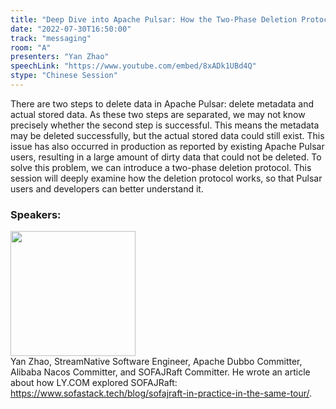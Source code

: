 ```yaml
---
title: "Deep Dive into Apache Pulsar: How the Two-Phase Deletion Protocol Works between Storage and Metadata"
date: "2022-07-30T16:50:00"
track: "messaging"
room: "A"
presenters: "Yan Zhao"
speechLink: "https://www.youtube.com/embed/8xADk1UBd4Q"
stype: "Chinese Session"
---
```

There are two steps to delete data in Apache Pulsar: delete metadata and actual stored data.
As these two steps are separated, we may not know precisely whether the second step is successful. This means the metadata may be deleted successfully, but the actual stored data could still exist. This issue has also occurred in production as reported by existing Apache Pulsar users, resulting in a large amount of dirty data that could not be deleted.
To solve this problem, we can introduce a two-phase deletion protocol. This session will deeply examine how the deletion protocol works, so that Pulsar users and developers can better understand it.
 ### Speakers: 
 <img src="images/speaker/1189.png" width="200" /><br>Yan Zhao, StreamNative Software Engineer, Apache Dubbo Committer, Alibaba Nacos Committer, and SOFAJRaft Committer. He wrote an article about how LY.COM explored SOFAJRaft: https://www.sofastack.tech/blog/sofajraft-in-practice-in-the-same-tour/.

 